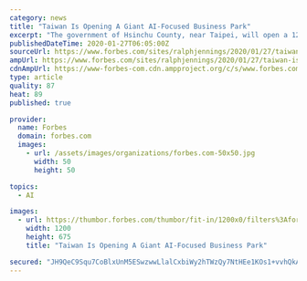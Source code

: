 ```yaml
---
category: news
title: "Taiwan Is Opening A Giant AI-Focused Business Park"
excerpt: "The government of Hsinchu County, near Taipei, will open a 126,000-square-meter AI business park near one of Taiwan’s major all-purpose high-tech zones and two top universities."
publishedDateTime: 2020-01-27T06:05:00Z
sourceUrl: https://www.forbes.com/sites/ralphjennings/2020/01/27/taiwan-is-opening-a-giant-ai-focused-business-park/
ampUrl: https://www.forbes.com/sites/ralphjennings/2020/01/27/taiwan-is-opening-a-giant-ai-focused-business-park/amp/
cdnAmpUrl: https://www-forbes-com.cdn.ampproject.org/c/s/www.forbes.com/sites/ralphjennings/2020/01/27/taiwan-is-opening-a-giant-ai-focused-business-park/amp/
type: article
quality: 87
heat: 89
published: true

provider:
  name: Forbes
  domain: forbes.com
  images:
    - url: /assets/images/organizations/forbes.com-50x50.jpg
      width: 50
      height: 50

topics:
  - AI

images:
  - url: https://thumbor.forbes.com/thumbor/fit-in/1200x0/filters%3Aformat%28jpg%29/https%3A%2F%2Fspecials-images.forbesimg.com%2Fimageserve%2F5e2a897aa854780006af60ec%2F0x0.jpg%3FcropX1%3D0%26cropX2%3D4800%26cropY1%3D147%26cropY2%3D2847
    width: 1200
    height: 675
    title: "Taiwan Is Opening A Giant AI-Focused Business Park"

secured: "JH9QeC9Squ7CoBlxUnM5ESwzwwLlalCxbiWy2hTWzQy7NtHEe1KOs1+vvhQkAO4jJ3o6wBNTYdkwOgJJP7qgK05AWHovOOusmVtGBkTQSUyuYuEvxBS/Uaf6k0kU+/j+5X7U1jrEZWlPNGimuVVjLxs08gMw4l+M8cGh34CgdoM16MX+l/gRUeVroxFB3HaLz59cycYbsSlRdxCmPVCN49ChRXLtdZu3hwoeofI6jho+Or7MBrXDlbtupwPEQRHNBCWKl87q41+m2HKegmdaK8FIagJY7sR8z/aJEMOpEvfIKnXR3Mhmpmbb1BnEa6sde256mXFNKLLXmFrXadVe01bOVvheAB7pbFYfD6huajlTDnNrTjlMrzC4Xdxa2p1HtjJ9nJw6N+shA1YkRxZCvgTOFUv5ViGEIv7n0sNxyAu758VXvyBlK1kKDpub4epzM+m3TgiXVr+bUC+vGbr8q7f4F3tsXUZunl82WFOvrwA=;qrmGhWxgbIxI+emDH0QIng=="
---
```


